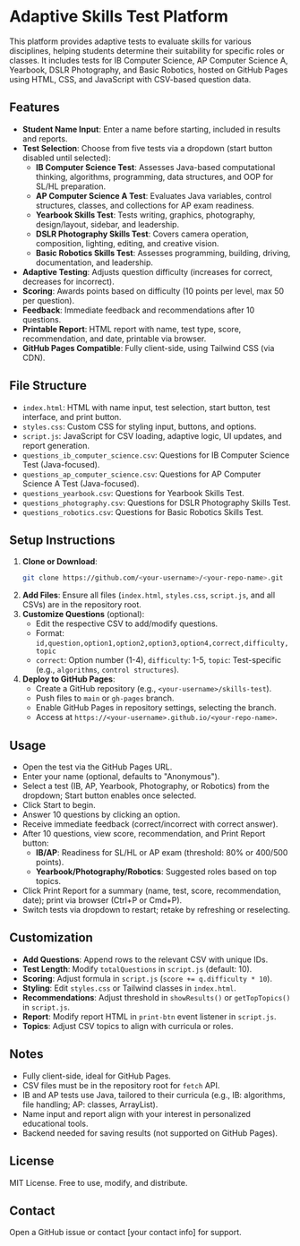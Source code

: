 # Adaptive Skills Test Platform

This platform provides adaptive tests to evaluate skills for various disciplines, helping students determine their suitability for specific roles or classes. It includes tests for IB Computer Science, AP Computer Science A, Yearbook, DSLR Photography, and Basic Robotics, hosted on GitHub Pages using HTML, CSS, and JavaScript with CSV-based question data.

## Features
- **Student Name Input**: Enter a name before starting, included in results and reports.
- **Test Selection**: Choose from five tests via a dropdown (start button disabled until selected):
  - **IB Computer Science Test**: Assesses Java-based computational thinking, algorithms, programming, data structures, and OOP for SL/HL preparation.
  - **AP Computer Science A Test**: Evaluates Java variables, control structures, classes, and collections for AP exam readiness.
  - **Yearbook Skills Test**: Tests writing, graphics, photography, design/layout, sidebar, and leadership.
  - **DSLR Photography Skills Test**: Covers camera operation, composition, lighting, editing, and creative vision.
  - **Basic Robotics Skills Test**: Assesses programming, building, driving, documentation, and leadership.
- **Adaptive Testing**: Adjusts question difficulty (increases for correct, decreases for incorrect).
- **Scoring**: Awards points based on difficulty (10 points per level, max 50 per question).
- **Feedback**: Immediate feedback and recommendations after 10 questions.
- **Printable Report**: HTML report with name, test type, score, recommendation, and date, printable via browser.
- **GitHub Pages Compatible**: Fully client-side, using Tailwind CSS (via CDN).

## File Structure
- `index.html`: HTML with name input, test selection, start button, test interface, and print button.
- `styles.css`: Custom CSS for styling input, buttons, and options.
- `script.js`: JavaScript for CSV loading, adaptive logic, UI updates, and report generation.
- `questions_ib_computer_science.csv`: Questions for IB Computer Science Test (Java-focused).
- `questions_ap_computer_science.csv`: Questions for AP Computer Science A Test (Java-focused).
- `questions_yearbook.csv`: Questions for Yearbook Skills Test.
- `questions_photography.csv`: Questions for DSLR Photography Skills Test.
- `questions_robotics.csv`: Questions for Basic Robotics Skills Test.

## Setup Instructions
1. **Clone or Download**:
   ```bash
   git clone https://github.com/<your-username>/<your-repo-name>.git
   ```
2. **Add Files**: Ensure all files (`index.html`, `styles.css`, `script.js`, and all CSVs) are in the repository root.
3. **Customize Questions** (optional):
   - Edit the respective CSV to add/modify questions.
   - Format: `id,question,option1,option2,option3,option4,correct,difficulty,topic`
   - `correct`: Option number (1-4), `difficulty`: 1-5, `topic`: Test-specific (e.g., `algorithms`, `control structures`).
4. **Deploy to GitHub Pages**:
   - Create a GitHub repository (e.g., `<your-username>/skills-test`).
   - Push files to `main` or `gh-pages` branch.
   - Enable GitHub Pages in repository settings, selecting the branch.
   - Access at `https://<your-username>.github.io/<your-repo-name>`.

## Usage
- Open the test via the GitHub Pages URL.
- Enter your name (optional, defaults to "Anonymous").
- Select a test (IB, AP, Yearbook, Photography, or Robotics) from the dropdown; Start button enables once selected.
- Click Start to begin.
- Answer 10 questions by clicking an option.
- Receive immediate feedback (correct/incorrect with correct answer).
- After 10 questions, view score, recommendation, and Print Report button:
  - **IB/AP**: Readiness for SL/HL or AP exam (threshold: 80% or 400/500 points).
  - **Yearbook/Photography/Robotics**: Suggested roles based on top topics.
- Click Print Report for a summary (name, test, score, recommendation, date); print via browser (Ctrl+P or Cmd+P).
- Switch tests via dropdown to restart; retake by refreshing or reselecting.

## Customization
- **Add Questions**: Append rows to the relevant CSV with unique IDs.
- **Test Length**: Modify `totalQuestions` in `script.js` (default: 10).
- **Scoring**: Adjust formula in `script.js` (`score += q.difficulty * 10`).
- **Styling**: Edit `styles.css` or Tailwind classes in `index.html`.
- **Recommendations**: Adjust threshold in `showResults()` or `getTopTopics()` in `script.js`.
- **Report**: Modify report HTML in `print-btn` event listener in `script.js`.
- **Topics**: Adjust CSV topics to align with curricula or roles.

## Notes
- Fully client-side, ideal for GitHub Pages.
- CSV files must be in the repository root for `fetch` API.
- IB and AP tests use Java, tailored to their curricula (e.g., IB: algorithms, file handling; AP: classes, ArrayList).
- Name input and report align with your interest in personalized educational tools.
- Backend needed for saving results (not supported on GitHub Pages).

## License
MIT License. Free to use, modify, and distribute.

## Contact
Open a GitHub issue or contact [your contact info] for support.